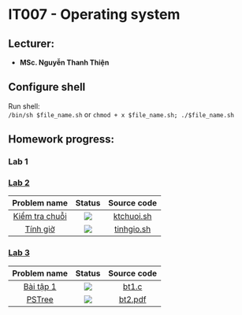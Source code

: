 # IT007 - Operating system
## Lecturer:
- **MSc. Nguyễn Thanh Thiện**    

## Configure shell  
Run shell:   
`/bin/sh $file_name.sh` or `chmod + x $file_name.sh; ./$file_name.sh`     

## Homework progress:   
### Lab 1
### [Lab 2](https://github.com/ngctnnnn/IT007/tree/main/Lab02/Homework)     
| Problem name | Status | Source code |
|:---:|:---:|:--:|
| [Kiểm tra chuỗi](https://github.com/ngctnnnn/IT007/tree/main/Lab02/Homework) | ![](https://img.shields.io/badge/-Accepted-brightgreen) | [ktchuoi.sh](https://github.com/ngctnnnn/IT007/blob/main/Lab02/Homework/ktchuoi.sh) |
| [Tính giờ](https://github.com/ngctnnnn/IT007/tree/main/Lab02/Homework) | ![](https://img.shields.io/badge/-Accepted-brightgreen) | [tinhgio.sh](https://github.com/ngctnnnn/IT007/blob/main/Lab02/Homework/tinhgio.sh) |
### [Lab 3](https://github.com/ngctnnnn/IT007-Operating-System/tree/main/Lab03/Homework)
| Problem name | Status | Source code |
|:---:|:---:|:--:|
| [Bài tập 1](https://github.com/ngctnnnn/IT007-Operating-System/tree/main/Lab03/Homework) | ![](https://img.shields.io/badge/-Accepted-brightgreen) | [bt1.c](https://github.com/ngctnnnn/IT007-Operating-System/blob/main/Lab03/Homework/bt1.c) |
| [PSTree](https://github.com/ngctnnnn/IT007-Operating-System/tree/main/Lab03/Homework) | ![](https://img.shields.io/badge/-Accepted-brightgreen) | [bt2.pdf](https://github.com/ngctnnnn/IT007-Operating-System/blob/main/Lab03/Homework/bt2.pdf) |

